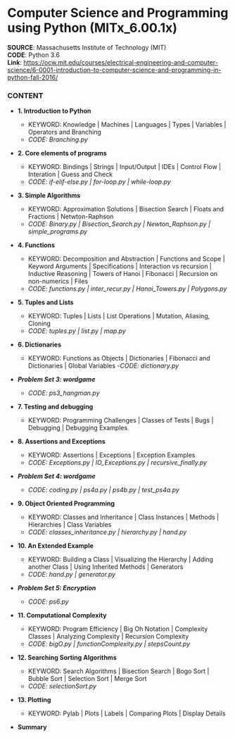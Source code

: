 # Computer Science and Programming using Python (MITx_6.00.1x) 

**SOURCE**: Massachusetts Institute of Technology (MIT)  
**CODE**: Python 3.6  
**Link**: https://ocw.mit.edu/courses/electrical-engineering-and-computer-science/6-0001-introduction-to-computer-science-and-programming-in-python-fall-2016/  

### CONTENT
- **1. Introduction to Python**
  - KEYWORD: Knowledge | Machines | Languages | Types | Variables | Operators and Branching
  - *CODE: Branching.py*

- **2. Core elements of programs**
  - KEYWORD: Bindings | Strings | Input/Output | IDEs | Control Flow | Interation | Guess and Check
  - *CODE: if-elif-else.py | for-loop.py | while-loop.py*

- **3. Simple Algorithms**
  - KEYWORD: Approximation Solutions | Bisection Search | Floats and Fractions | Netwton-Raphson
  - *CODE: Binary.py | Bisection_Search.py | Newton_Raphson.py | simple_programs.py*

- **4. Functions**
  - KEYWORD: Decomposition and Abstraction | Functions and Scope | Keyword Arguments | Specifications | Interaction vs recursion | Inductive Reasoning | Towers of Hanoi | Fibonacci | Recursion on non-numerics | Files
  - *CODE: functions.py | inter_recur.py | Hanoi_Towers.py | Polygons.py*

- **5. Tuples and Lists**
  - KEYWORD: Tuples | Lists | List Operations | Mutation, Aliasing, Cloning
  - *CODE: tuples.py | list.py | map.py*

- **6. Dictionaries**
  - KEYWORD: Functions as Objects | Dictionaries | Fibonacci and Dictionaries | Global Variables
  -*CODE: dictionary.py*

- ***Problem Set 3: wordgame***
  - *CODE: ps3_hangman.py*

- **7. Testing and debugging**
  - KEYWORD: Programming Challenges | Classes of Tests | Bugs | Debugging | Debugging Examples

- **8. Assertions and Exceptions**
  - KEYWORD: Assertions | Exceptions | Exception Examples
  - *CODE: Exceptions.py | IO_Exceptions.py | recursive_finally.py*

- ***Problem Set 4: wordgame***
  - *CODE: coding.py | ps4a.py | ps4b.py | test_ps4a.py*

- **9. Object Oriented Programming**
  - KEYWORD: Classes and Inheritance | Class Instances | Methods | Hierarchies | Class Variables
  - *CODE: classes_inheritance.py | hierarchy.py | hand.py*

- **10. An Extended Example**
  - KEYWORD: Building a Class | Visualizing the Hierarchy | Adding another Class | Using Inherited Methods | Generators
  - *CODE: hand.py | generator.py*

- ***Problem Set 5: Encryption***
  - *CODE: ps6.py*

- **11. Computational Complexity**
  - KEYWORD: Program Efficiency | Big Oh Notation | Complexity Classes | Analyzing Complexity | Recursion Complexity
  - *CODE: bigO.py | functionComplexity.py | stepsCount.py*

- **12. Searching Sorting Algorithms**
  - KEYWORD: Search Algorithms | Bisection Search | Bogo Sort | Bubble Sort | Selection Sort | Merge Sort
  - *CODE: selectionSort.py*

- **13. Plotting**
  - KEYWORD: Pylab | Plots | Labels | Comparing Plots | Display Details
  
- **Summary**
  